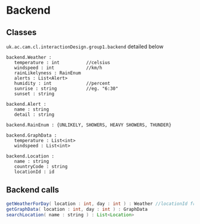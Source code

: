 Backend
=======

Classes
-------

`uk.ac.cam.cl.interactionDesign.group1.backend` detailed below

```
backend.Weather :
   temperature : int          //celsius
   windspeed : int            //km/h
   rainLikelyness : RainEnum
   alerts : List<Alert>
   humidity : int             //percent
   sunrise : string           //eg. "6:30"
   sunset : string
   
backend.Alert :
   name : string
   detail : string
   
backend.RainEnum : {UNLIKELY, SHOWERS, HEAVY SHOWERS, THUNDER}

backend.GraphData :
   temperature : List<int>
   windspeed : List<int>
   
backend.Location :
   name : string
   countryCode : string
   locationId : id
```

Backend calls
-------------
```java
getWeatherForDay( location : int, day : int ) : Weather //locationId from searchLocation, 0 for today...
getGraphData( location : int, day : int ) : GraphData
searchLocation( name : string ) : List<Location>
```
